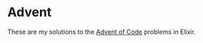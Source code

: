 # Advent

These are my solutions to the [Advent of Code](https://adventofcode.com/) problems in Elixir.
